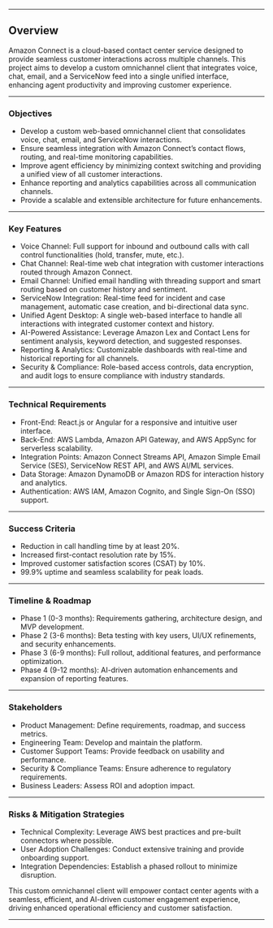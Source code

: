 

---

## Overview

Amazon Connect is a cloud-based contact center service designed to provide seamless customer interactions across multiple channels. This project aims to develop a custom omnichannel client that integrates voice, chat, email, and a ServiceNow feed into a single unified interface, enhancing agent productivity and improving customer experience.

---

### Objectives

* Develop a custom web-based omnichannel client that consolidates voice, chat, email, and ServiceNow interactions.
* Ensure seamless integration with Amazon Connect’s contact flows, routing, and real-time monitoring capabilities.
* Improve agent efficiency by minimizing context switching and providing a unified view of all customer interactions.
* Enhance reporting and analytics capabilities across all communication channels.
* Provide a scalable and extensible architecture for future enhancements.

---

### Key Features

* Voice Channel: Full support for inbound and outbound calls with call control functionalities (hold, transfer, mute, etc.).
* Chat Channel: Real-time web chat integration with customer interactions routed through Amazon Connect.
* Email Channel: Unified email handling with threading support and smart routing based on customer history and sentiment.
* ServiceNow Integration: Real-time feed for incident and case management, automatic case creation, and bi-directional data sync.
* Unified Agent Desktop: A single web-based interface to handle all interactions with integrated customer context and history.
* AI-Powered Assistance: Leverage Amazon Lex and Contact Lens for sentiment analysis, keyword detection, and suggested responses.
* Reporting & Analytics: Customizable dashboards with real-time and historical reporting for all channels.
* Security & Compliance: Role-based access controls, data encryption, and audit logs to ensure compliance with industry standards.

---

### Technical Requirements

* Front-End: React.js or Angular for a responsive and intuitive user interface.
* Back-End: AWS Lambda, Amazon API Gateway, and AWS AppSync for serverless scalability.
* Integration Points: Amazon Connect Streams API, Amazon Simple Email Service (SES), ServiceNow REST API, and AWS AI/ML services.
* Data Storage: Amazon DynamoDB or Amazon RDS for interaction history and analytics.
* Authentication: AWS IAM, Amazon Cognito, and Single Sign-On (SSO) support.

---

### Success Criteria

* Reduction in call handling time by at least 20%.
* Increased first-contact resolution rate by 15%.
* Improved customer satisfaction scores (CSAT) by 10%.
* 99.9% uptime and seamless scalability for peak loads.

---

### Timeline & Roadmap

* Phase 1 (0-3 months): Requirements gathering, architecture design, and MVP development.
* Phase 2 (3-6 months): Beta testing with key users, UI/UX refinements, and security enhancements.
* Phase 3 (6-9 months): Full rollout, additional features, and performance optimization.
* Phase 4 (9-12 months): AI-driven automation enhancements and expansion of reporting features.

---

### Stakeholders

* Product Management: Define requirements, roadmap, and success metrics.
* Engineering Team: Develop and maintain the platform.
* Customer Support Teams: Provide feedback on usability and performance.
* Security & Compliance Teams: Ensure adherence to regulatory requirements.
* Business Leaders: Assess ROI and adoption impact.

---

### Risks & Mitigation Strategies

* Technical Complexity: Leverage AWS best practices and pre-built connectors where possible.
* User Adoption Challenges: Conduct extensive training and provide onboarding support.
* Integration Dependencies: Establish a phased rollout to minimize disruption.

This custom omnichannel client will empower contact center agents with a seamless, efficient, and AI-driven customer engagement experience, driving enhanced operational efficiency and customer satisfaction.

---

